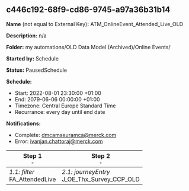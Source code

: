 ## c446c192-68f9-cd86-9745-a97a36b31b14

**Name** (not equal to External Key)**:** ATM_OnlineEvent_Attended_Live_OLD

**Description:** n/a

**Folder:** my automations/OLD Data Model (Archived)/Online Events/

**Started by:** Schedule

**Status:** PausedSchedule

**Schedule:**

* Start: 2022-08-01 23:30:00 +01:00
* End: 2079-06-06 00:00:00 +01:00
* Timezone: Central Europe Standard Time
* Recurrance: every day until end date

**Notifications:**

* Complete: dmcamseuramca@merck.com
* Error: ivanjan.chattoraj@merck.com

| Step 1<br>_<small>-</small>_ | Step 2<br>_<small>-</small>_ |
| --- | --- |
| _1.1: filter_<br>FA_AttendedLive | _2.1: journeyEntry_<br>J_OE_Thx_Survey_CCP_OLD |
